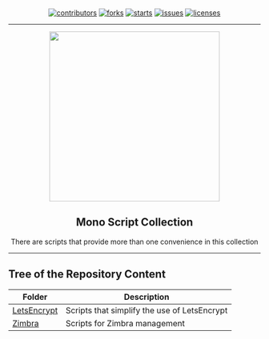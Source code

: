 <p align="center"><br>
<a href="https://github.com/monobilisim/mono.sh/graphs/contributors"><img alt="contributors" src="https://img.shields.io/github/contributors/monobilisim/mono.sh.svg?style=for-the-badge"</img></a>
<a href="https://github.com/monobilisim/mono.sh/network/members"><img alt="forks" src="https://img.shields.io/github/forks/monobilisim/mono.sh.svg?style=for-the-badge"</img></a>
<a href="https://github.com/monobilisim/mono.sh/stargazers"><img alt="starts" src="https://img.shields.io/github/stars/monobilisim/mono.sh.svg?style=for-the-badge"</img></a>
<a href="https://github.com/monobilisim/mono.sh/issues"><img alt="issues" src="https://img.shields.io/github/issues/monobilisim/mono.sh.svg?style=for-the-badge"</img></a>
<a href="https://github.com/monobilisim/mono.sh/blob/master/LICENSE"><img alt="licenses" src="https://img.shields.io/github/license/monobilisim/mono.sh.svg?style=for-the-badge"</img></a><br><hr>
</p>

<div align="center">
<a href="https://mono.net.tr/">
  <img src="https://monobilisim.com.tr/images/mono-bilisim.svg" width="340"/>
</a>

<h2 align="center">Mono Script Collection</h2>
There are scripts that provide more than one convenience in this collection

</div>

---

## Tree of the Repository Content
| Folder | Description |
|--|--|
| [LetsEncrypt](https://github.com/monobilisim/mono.sh/tree/main/letsencrypt) | Scripts that simplify the use of LetsEncrypt |
| [Zimbra](https://github.com/monobilisim/mono.sh/tree/main/zimbra) | Scripts for Zimbra management |
